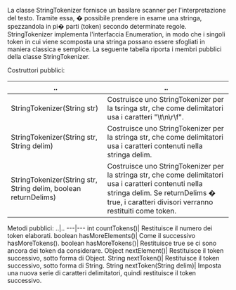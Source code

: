 La classe StringTokenizer fornisce un basilare scanner per
l'interpretazione del testo. Tramite essa, � possibile
prendere in esame una stringa, spezzandola in pi� parti
(token) secondo determinate regole. StringTokenizer implementa
l'interfaccia Enumeration, in modo che i singoli token in cui
viene scomposta una stringa possano essere sfogliati in
maniera classica e semplice. 
La seguente tabella riporta i  membri pubblici della classe
StringTokenizer.

Costruttori pubblici:

..|..
---|---
StringTokenizer(String str)|	Costruisce uno StringTokenizer per la tsringa str, che come delimitatori usa i caratteri "\t\n\r\f".
StringTokenizer(String str,	String delim)|  Costruisce uno StringTokenizer per la stringa str, che come delimitatori usa i caratteri contenuti nella stringa delim.
StringTokenizer(String str,	String delim, boolean returnDelims)|	Costruisce uno StringTokenizer per la stringa str, che come delimitatori usa i caratteri contenuti nella stringa delim. Se returnDelims � true, i caratteri divisori verranno restituiti come token.

Metodi pubblici:
..|..
---|---
int countTokens()|		Restituisce il numero dei token elaborati.
boolean hasMoreElements()|	Come il successivo hasMoreTokens().
boolean hasMoreTokens()|		Restituisce true se ci sono ancora dei token da considerare.
Object nextElement()|		Restituisce il token successivo, sotto forma di Object.
String nextToken()|		Restituisce il token successivo, sotto forma di String.
String nextToken(String delim)|	Imposta una nuova serie di caratteri delimitatori, quindi restituisce il token successivo.